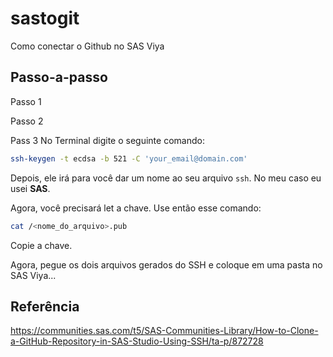 # sastogit

Como conectar o Github no SAS Viya

## Passo-a-passo

Passo 1

Passo 2

Pass 3
No Terminal digite o seguinte comando:

```bash
ssh-keygen -t ecdsa -b 521 -C 'your_email@domain.com'
```

Depois, ele irá para você dar um nome ao seu arquivo ```ssh```. No meu caso eu usei <b>SAS</b>.

Agora, você precisará let a chave. Use então esse comando:

```bash
cat /<nome_do_arquivo>.pub
```

Copie a chave.

Agora, pegue os dois arquivos gerados do SSH e coloque em uma pasta no SAS Viya...

## Referência

https://communities.sas.com/t5/SAS-Communities-Library/How-to-Clone-a-GitHub-Repository-in-SAS-Studio-Using-SSH/ta-p/872728
